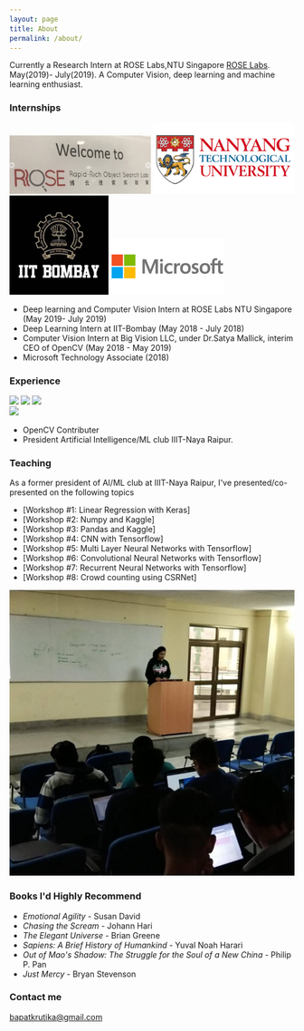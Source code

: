 ```yaml
---
layout: page
title: About
permalink: /about/
---
```

Currently a Research Intern at ROSE Labs,NTU Singapore [ROSE Labs](https://rose.ntu.edu.sg/Pages/Home.aspx). May(2019)- July(2019). A Computer Vision, deep learning and machine learning enthusiast.

### Internships

<img src="/assets/rose.png" width="250">                    <img src="/assets/ntu.png" width="250">                     <img src="/assets/iit.jpeg" width="175">                     <img src="/assets/microsoft.jpg" width="200">


* Deep learning and Computer Vision Intern at ROSE Labs NTU Singapore (May 2019- July 2019) 
* Deep Learning Intern at IIT-Bombay (May 2018 - July 2018) 
* Computer Vision Intern at Big Vision LLC, under Dr.Satya Mallick, interim CEO of OpenCV (May 2018 - May 2019)
* Microsoft Technology Associate (2018)

### Experience
<img src="/assets/oreily.png">                    <img src="/assets/acmai.png">                     <img src="/assets/specialo.jpg" >                                                                    
<img src="/assets/reslife.png" >

* OpenCV Contributer
* President Artificial Intelligence/ML club IIIT-Naya Raipur.


### Teaching

As a former president of AI/ML club at IIIT-Naya Raipur, I've presented/co-presented on the following topics

* [Workshop #1: Linear Regression with Keras]
* [Workshop #2: Numpy and Kaggle]
* [Workshop #3: Pandas and Kaggle]
* [Workshop #4: CNN with Tensorflow]
* [Workshop #5: Multi Layer Neural Networks with Tensorflow]
* [Workshop #6: Convolutional Neural Networks with Tensorflow]
* [Workshop #7: Recurrent Neural Networks with Tensorflow]
* [Workshop #8: Crowd counting using CSRNet]

<img src="/assets/club.jpg">

### Books I'd Highly Recommend


* *Emotional Agility* - Susan David
* *Chasing the Scream* - Johann Hari
* *The Elegant Universe* - Brian Greene
* *Sapiens: A Brief History of Humankind* - Yuval Noah Harari 
* *Out of Mao's Shadow: The Struggle for the Soul of a New China* - Philip P. Pan
* *Just Mercy* - Bryan Stevenson

### Contact me

[bapatkrutika@gmail.com](mailto:bapatkrutika@gmail.com)

